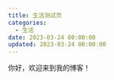 ```yaml
---
title: 生活测试页
categories:
  - 生活
date: 2023-03-24 00:00:00
updated: 2023-03-24 00:00:00
---
```


你好，欢迎来到我的博客！
